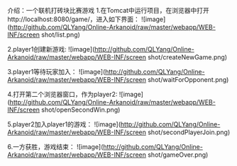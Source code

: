 介绍：一个联机打砖块比赛游戏
1.在Tomcat中运行项目，在浏览器中打开http://localhost:8080/game/，进入如下界面：
![image](http://github.com/QLYang/Online-Arkanoid/raw/master/webapp/WEB-INF/screen shot/list.png)

2.player1创建新游戏:
![image](http://github.com/QLYang/Online-Arkanoid/raw/master/webapp/WEB-INF/screen shot/createNewGame.png)

3.player1等待玩家加入：
![image](http://github.com/QLYang/Online-Arkanoid/raw/master/webapp/WEB-INF/screen shot/waitForOpponent.png)

4.打开第二个浏览器窗口，作为player2:
![image](http://github.com/QLYang/Online-Arkanoid/raw/master/webapp/WEB-INF/screen shot/openSecondWin.png)

5.player2加入player1的游戏：
![image](http://github.com/QLYang/Online-Arkanoid/raw/master/webapp/WEB-INF/screen shot/secondPlayerJoin.png)

6.一方获胜，游戏结束：
![image](http://github.com/QLYang/Online-Arkanoid/raw/master/webapp/WEB-INF/screen shot/gameOver.png)